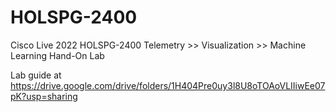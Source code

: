 # HOLSPG-2400
Cisco Live 2022 HOLSPG-2400 Telemetry >> Visualization >> Machine Learning Hand-On Lab

Lab guide at https://drive.google.com/drive/folders/1H404Pre0uy3l8U8oTOAoVLIIiwEe07pK?usp=sharing 
